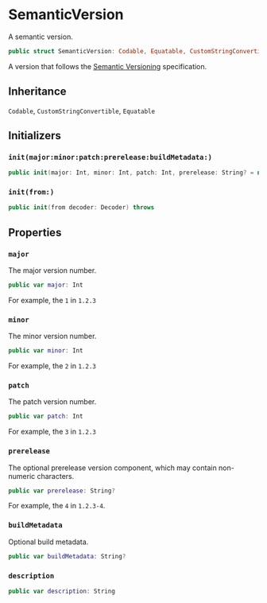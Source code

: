 # SemanticVersion

A semantic version.

``` swift
public struct SemanticVersion: Codable, Equatable, CustomStringConvertible 
```

A version that follows the [Semantic Versioning](https://semver.org) specification.

## Inheritance

`Codable`, `CustomStringConvertible`, `Equatable`

## Initializers

### `init(major:minor:patch:prerelease:buildMetadata:)`

``` swift
public init(major: Int, minor: Int, patch: Int, prerelease: String? = nil, buildMetadata: String? = nil) 
```

### `init(from:)`

``` swift
public init(from decoder: Decoder) throws 
```

## Properties

### `major`

The major version number.

``` swift
public var major: Int
```

For example, the `1` in `1.2.3`

### `minor`

The minor version number.

``` swift
public var minor: Int
```

For example, the `2` in `1.2.3`

### `patch`

The patch version number.

``` swift
public var patch: Int
```

For example, the `3` in `1.2.3`

### `prerelease`

The optional prerelease version component, which may contain non-numeric characters.

``` swift
public var prerelease: String?
```

For example, the `4` in `1.2.3-4`.

### `buildMetadata`

Optional build metadata.

``` swift
public var buildMetadata: String?
```

### `description`

``` swift
public var description: String 
```
